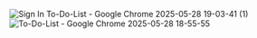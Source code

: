 ![Sign In To-Do-List - Google Chrome 2025-05-28 19-03-41 (1)](https://github.com/user-attachments/assets/a2c420d9-85da-406c-8a49-3664a691c1d1)
![To-Do-List - Google Chrome 2025-05-28 18-55-55](https://github.com/user-attachments/assets/dd285baf-fd69-471d-8d48-3293c92df720)

